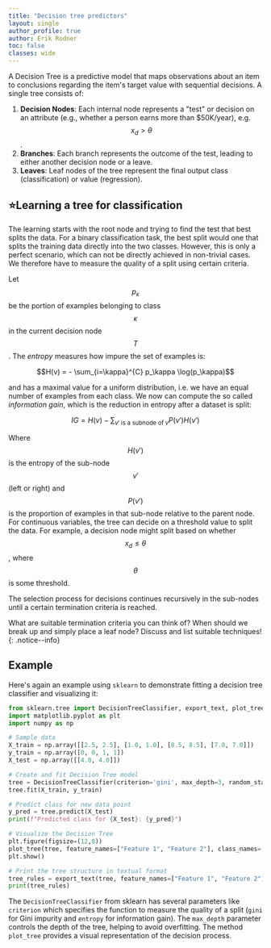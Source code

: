 ```yaml
---
title: "Decision tree predictors"
layout: single
author_profile: true
author: Erik Rodner
toc: false
classes: wide
---
```


A Decision Tree is a predictive model that maps observations about an item to conclusions regarding the item's target value with sequential decisions. 
A single tree consists of:

1. **Decision Nodes**: Each internal node represents a "test" or decision on an attribute (e.g., whether a person earns more than $50K/year), e.g. $$x_d > \theta$$.
2. **Branches**: Each branch represents the outcome of the test, leading to either another decision node or a leave.
3. **Leaves**: Leaf nodes of the tree represent the final output class (classification) or value (regression).

## ⭐Learning a tree for classification

The learning starts with the root node and trying to find the test that best splits the data. For
a binary classification task, the best split would one that splits the training data directly into the two classes.
However, this is only a perfect scenario, which can not be directly achieved in non-trivial cases.
We therefore have to measure the quality of a split using certain criteria.

Let $$p_\kappa$$ be the portion of examples belonging to class $$\kappa$$ in the current decision node $$T$$.
The *entropy* measures how impure the set of examples is:

$$H(v) = - \sum_{i=\kappa}^{C} p_\kappa \log(p_\kappa)$$

and has a maximal value for a uniform distribution, i.e. we have an equal number of examples from each class.
We now can compute the so called *information gain*, which is the reduction in entropy after a dataset is split:

$$IG = H(v) - \sum_{v' \;\text{is a subnode of}\; v} P(v') H(v')$$

Where $$H(v')$$ is the entropy of the sub-node $$v'$$ (left or right) and $$P(v')$$ is the proportion of examples in that sub-node relative to the parent node.
For continuous variables, the tree can decide on a threshold value to split the data. For example, a decision node might split based on whether $$x_d \leq \theta$$, where $$\theta$$
 is some threshold. 

The selection process for decisions continues recursively in the sub-nodes until a certain termination criteria is reached.

What are suitable termination criteria you can think of? When should we break up and simply place a leaf node? Discuss and list suitable techniques!
{: .notice--info}

## Example

Here's again an example using `sklearn` to demonstrate fitting a decision tree classifier and visualizing it:

```python
from sklearn.tree import DecisionTreeClassifier, export_text, plot_tree
import matplotlib.pyplot as plt
import numpy as np

# Sample data
X_train = np.array([[2.5, 2.5], [1.0, 1.0], [8.5, 8.5], [7.0, 7.0]])
y_train = np.array([0, 0, 1, 1])
X_test = np.array([[4.0, 4.0]])

# Create and fit Decision Tree model
tree = DecisionTreeClassifier(criterion='gini', max_depth=3, random_state=42)
tree.fit(X_train, y_train)

# Predict class for new data point
y_pred = tree.predict(X_test)
print(f"Predicted class for {X_test}: {y_pred}")

# Visualize the Decision Tree
plt.figure(figsize=(12,8))
plot_tree(tree, feature_names=["Feature 1", "Feature 2"], class_names=["Class 0", "Class 1"], filled=True)
plt.show()

# Print the tree structure in textual format
tree_rules = export_text(tree, feature_names=["Feature 1", "Feature 2"])
print(tree_rules)
```

The `DecisionTreeClassifier` from sklearn has several parameters like `criterion` which specifies the function to measure the quality of a split (`gini` for Gini impurity and `entropy` for information gain). The `max_depth` parameter controls the depth of the tree, helping to avoid overfitting. The method `plot_tree` provides a visual representation of the decision process.
